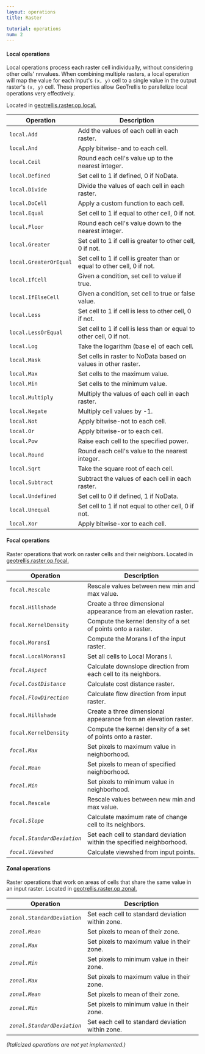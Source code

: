 ```yaml
---
layout: operations
title: Raster

tutorial: operations
num: 2
---
```


#### Local operations 

Local operations process each raster cell individually, without considering
other cells' nnvalues. When combining multiple rasters, a local operation will
map the value for each input's `(x, y)` cell to a single value in the output
raster's `(x, y)` cell. These properties allow GeoTrellis to parallelize local
operations very effectively.

Located in [geotrellis.raster.op.local.](http://geotrellis.github.com/scaladocs/latest/api/#geotrellis.raster.op.local.package)

<table class="bordered-table zebra-striped">
      <thead>
          <tr>
            <th>Operation</th>
            <th>Description</th>
          </tr>
        </thead>
        <tbody>
<tr><td><code>local.Add</code></td><td>Add the values of each cell in each raster.</td></tr>
<tr><td><code>local.And</code></td><td>Apply bitwise-and to each cell.</td></tr>
<tr><td><code>local.Ceil</code></td><td>Round each cell's value up to the nearest integer.</td></tr>
<tr><td><code>local.Defined</code></td><td>Set cell to 1 if defined, 0 if NoData.</td></tr>
<tr><td><code>local.Divide</code></td><td>Divide the values of each cell in each raster.</td></tr>
<tr><td><code>local.DoCell</code></td><td>Apply a custom function to each cell.</td></tr>
<tr><td><code>local.Equal</code></td><td>Set cell to 1 if equal to other cell, 0 if not.</td></tr>
<tr><td><code>local.Floor</code></td><td>Round each cell's value down to the nearest integer.</td></tr>
<tr><td><code>local.Greater</code></td><td>Set cell to 1 if cell is greater to other cell, 0 if not.</td></tr>
<tr><td><code>local.GreaterOrEqual</code></td><td>Set cell to 1 if cell is greater than or equal to other cell, 0 if not.</td></tr>
<tr><td><code>local.IfCell</code></td><td>Given a condition, set cell to value if true.</td></tr>
<tr><td><code>local.IfElseCell</code></td><td>Given a condition, set cell to true or false value.</td></tr>
<tr><td><code>local.Less</code></td><td>Set cell to 1 if cell is less to other cell, 0 if not.</td></tr>
<tr><td><code>local.LessOrEqual</code></td><td>Set cell to 1 if cell is less than or equal to other cell, 0 if not.</td></tr>
<tr><td><code>local.Log</code></td><td>Take the logarithm (base e) of each cell.</td></tr>
<tr><td><code>local.Mask</code></td><td>Set cells in raster to NoData based on values in other raster.</td></tr>
<tr><td><code>local.Max</code></td><td>Set cells to the maximum value.</td></tr>
<tr><td><code>local.Min</code></td><td>Set cells to the minimum value.</td></tr>
<tr><td><code>local.Multiply</code></td><td>Multiply the values of each cell in each raster.</td></tr>
<tr><td><code>local.Negate</code></td><td>Multiply cell values by -1.</td></tr>
<tr><td><code>local.Not</code></td><td>Apply bitwise-not to each cell.</td></tr>
<tr><td><code>local.Or</code></td><td>Apply bitwise-or to each cell.</td></tr>
<tr><td><code>local.Pow</code></td><td>Raise each cell to the specified power.</td></tr>
<tr><td><code>local.Round</code></td><td>Round each cell's value to the nearest integer.</td></tr>
<tr><td><code>local.Sqrt</code></td><td>Take the square root of each cell.</td></tr>
<tr><td><code>local.Subtract</code></td><td>Subtract the values of each cell in each raster.</td></tr>
<tr><td><code>local.Undefined</code></td><td>Set cell to 0 if defined, 1 if NoData.</td></tr>
<tr><td><code>local.Unequal</code></td><td>Set cell to 1 if not equal to other cell, 0 if not.</td></tr>
<tr><td><code>local.Xor</code></td><td>Apply bitwise-xor to each cell.</td></tr>
</tbody>
</table>

#### Focal operations
Raster operations that work on raster cells and their neighbors. Located in [geotrellis.raster.op.focal.](http://geotrellis.github.com/scaladocs/latest/api/#geotrellis.raster.op.focal.package)

<table class="bordered-table zebra-striped">
      <thead>
          <tr>
            <th>Operation</th>
            <th>Description</th>
          </tr>
        </thead>
        <tbody>

<tr><td><code>focal.Rescale</code></td><td>Rescale values between new min and max value.</td></tr>
<tr><td><code>focal.Hillshade</code></td><td>Create a three dimensional appearance from an elevation raster.</td></tr>
<tr><td><code>focal.KernelDensity</code></td><td>Compute the kernel density of a set of points onto a raster.</td></tr>
<tr><td><code>focal.MoransI</code></td><td>Compute the Morans I of the input raster.</td></tr>
<tr><td><code>focal.LocalMoransI</code></td><td>Set all cells to Local Morans I.</td></tr>
<tr><td><code><i>focal.Aspect</i></code></td><td>Calculate downslope direction from each cell to its neighbors.</td></tr>
<tr><td><code><i>focal.CostDistance</i></code></td><td>Calculate cost distance raster.</td></tr>
<tr><td><code><i>focal.FlowDirection</i></code></td><td>Calculate flow direction from input raster.</td></tr>
<tr><td><code>focal.Hillshade</code></td><td>Create a three dimensional appearance from an elevation raster.</td></tr>
<tr><td><code>focal.KernelDensity</code></td><td>Compute the kernel density of a set of points onto a raster.</td></tr>
<tr><td><code><i>focal.Max</i></code></td><td>Set pixels to maximum value in neighborhood.</td></tr>
<tr><td><code><i>focal.Mean</i></code></td><td>Set pixels to mean of specified neighborhood.</td></tr>
<tr><td><code><i>focal.Min</i></code></td><td>Set pixels to minimum value in neighborhood.</td></tr>
<tr><td><code>focal.Rescale</code></td><td>Rescale values between new min and max value.</td></tr>
<tr><td><code><i>focal.Slope</i></code></td><td>Calculate maximum rate of change cell to its neighbors.</td></tr>
<tr><td><code><i>focal.StandardDeviation</i></code></td><td>Set each cell to standard deviation within the specified neighborhood.</td></tr>
<tr><td><code><i>focal.Viewshed</i></code></td><td>Calculate viewshed from input points.</td></tr>
</tbody>
</table>


#### Zonal operations
Raster operations that work on areas of cells that share the same value in an input raster. Located in [geotrellis.raster.op.zonal.](http://geotrellis.github.com/scaladocs/latest/api/#geotrellis.raster.op.zonal.package)

<table class="bordered-table zebra-striped">
      <thead>
          <tr>
            <th>Operation</th>
            <th>Description</th>
          </tr>
        </thead>
        <tbody>

<tr><td><code>zonal.StandardDeviation</code></td><td>Set each cell to standard deviation within zone.</td></tr>
<tr><td><code><i>zonal.Mean</i></code></td><td>Set pixels to mean of their zone.</td></tr>
<tr><td><code><i>zonal.Max</i></code></td><td>Set pixels to maximum value in their zone.</td></tr>
<tr><td><code><i>zonal.Min</i></code></td><td>Set pixels to minimum value in their zone.</td></tr>
<tr><td><code><i>zonal.Max</i></code></td><td>Set pixels to maximum value in their zone.</td></tr>
<tr><td><code><i>zonal.Mean</i></code></td><td>Set pixels to mean of their zone.</td></tr>
<tr><td><code><i>zonal.Min</i></code></td><td>Set pixels to minimum value in their zone.</td></tr>
<tr><td><code><i>zonal.StandardDeviation</i></code></td><td>Set each cell to standard deviation within zone.</td></tr>
</tbody>
</table>

<i>(Italicized operations are not yet implemented.)</i>
